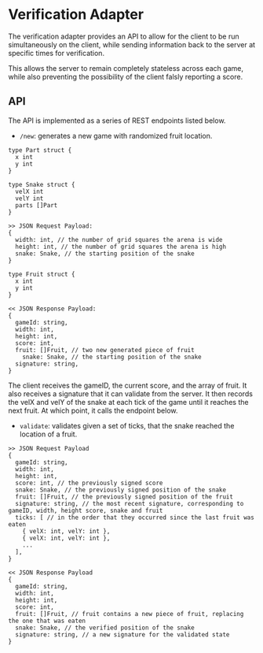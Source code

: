 # Verification Adapter
The verification adapter provides an API to allow for the client to be run simultaneously on the client, while sending information back to the server at specific times for verification.

This allows the server to remain completely stateless across each game, while also preventing the possibility of the client falsly reporting a score.

## API
The API is implemented as a series of REST endpoints listed below.

- `/new`: generates a new game with randomized fruit location.
```golang
type Part struct {
  x int
  y int
}

type Snake struct {
  velX int
  velY int
  parts []Part
}

>> JSON Request Payload:
{
  width: int, // the number of grid squares the arena is wide
  height: int, // the number of grid squares the arena is high
  snake: Snake, // the starting position of the snake
}

type Fruit struct {
  x int
  y int
}

<< JSON Response Payload:
{
  gameId: string,
  width: int,
  height: int,
  score: int,
  fruit: []Fruit, // two new generated piece of fruit
	snake: Snake, // the starting position of the snake
  signature: string,
}
```

The client receives the gameID, the current score, and the array of fruit. It also receives a signature that it can validate from the server. It then records the velX and velY of the snake at each tick of the game until it reaches the next fruit. At which point, it calls the endpoint below.

- `validate`: validates given a set of ticks, that the snake reached the location of a fruit.
```golang
>> JSON Request Payload
{
  gameId: string,
  width: int,
  height: int,
  score: int, // the previously signed score
  snake: Snake, // the previously signed position of the snake
  fruit: []Fruit, // the previously signed position of the fruit
  signature: string, // the most recent signature, corresponding to gameID, width, height score, snake and fruit
  ticks: [ // in the order that they occurred since the last fruit was eaten
    { velX: int, velY: int },
    { velX: int, velY: int },
    ...
  ],
}

<< JSON Response Payload
{
  gameId: string,
  width: int,
  height: int,
  score: int,
  fruit: []Fruit, // fruit contains a new piece of fruit, replacing the one that was eaten
  snake: Snake, // the verified position of the snake
  signature: string, // a new signature for the validated state
}
```

